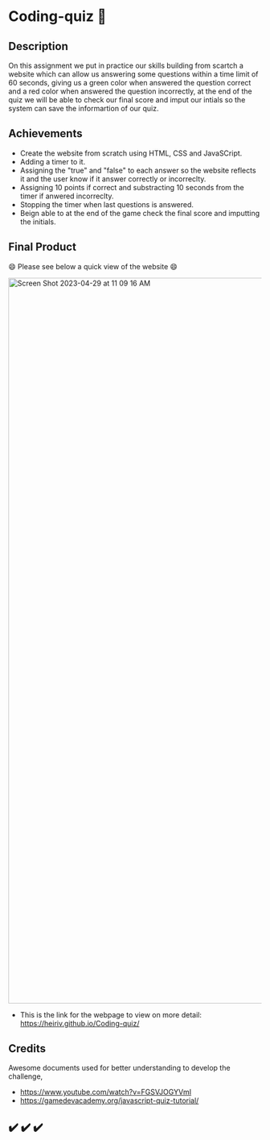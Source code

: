 # Coding-quiz 💬

## Description

On this assignment we put in practice our skills building from scartch a website which can allow us answering some questions within a time limit of 60 seconds, giving us a green color when answered the question correct and a red color when answered the question incorrectly, at the end of the quiz we will be able to check our final score and imput our intials so the system can save the informartion of our quiz. 

## Achievements

- Create the website from scratch using HTML, CSS and JavaSCript.
- Adding a timer to it.
- Assigning the "true" and "false" to each answer so the website reflects it and the user know if it answer correctly or incorreclty.
- Assigning 10 points if correct and substracting 10 seconds from the timer if anwered incorreclty. 
- Stopping the timer when last questions is answered. 
- Beign able to at the end of the game check the final score and imputting the initials. 

## Final Product

 
😄 Please see below a quick view of the website 😄 

<img width="1440" alt="Screen Shot 2023-04-29 at 11 09 16 AM" src="https://user-images.githubusercontent.com/128196586/235309812-36ded0b0-84b6-43cd-a44f-c8abab4f56e2.png">


- This is the link for the webpage to view on more detail: https://heiriv.github.io/Coding-quiz/

## Credits 

Awesome documents used for better understanding to develop the challenge,

- https://www.youtube.com/watch?v=FGSVJOGYVmI
- https://gamedevacademy.org/javascript-quiz-tutorial/

## ✔️ ✔️ ✔️
